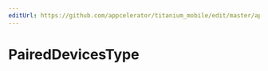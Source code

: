 ```yaml
---
editUrl: https://github.com/appcelerator/titanium_mobile/edit/master/apidoc/Bluetooth.yml
---
```

# PairedDevicesType

<TypeHeader/>

<ApiDocs/>
